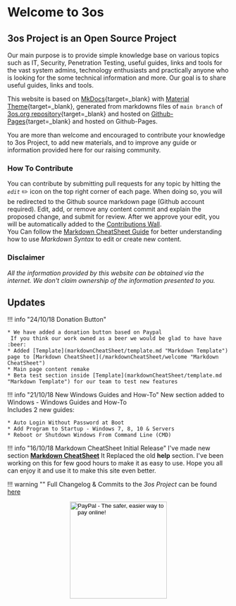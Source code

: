 # Welcome to 3os

## 3os Project is an Open Source Project

Our main purpose is to provide simple knowledge base on various topics such as IT, Security, Penetration Testing, useful guides, links and tools for the vast system admins, technology enthusiasts and practically anyone who is looking for the some technical information and more. Our goal is to share useful guides, links and tools.

This website is based on [MkDocs](https://www.mkdocs.org/ "MkDocs Official Site"){target=_blank} with [Material Theme](https://squidfunk.github.io/mkdocs-material/ "Material for MkDocs¶"){target=_blank}, generated from markdowns files of `main branch` of [3os.org repository](https://github.com/fire1ce/3os.org/ "Github fire1ce/3os.org/ repository"){target=_blank} and hosted on [Github-Pages](https://pages.github.com/ "Github-Pages"){target=_blank} and hosted on Github-Pages.

You are more than welcome and encouraged to contribute your knowledge to 3os Project, to add new materials, and to improve any guide or information provided here for our raising community.

### How To Contribute

You can contribute by submitting pull requests for any topic by hitting the _`edit`_ :pencil2: icon on the top right corner of each page. When doing so, you will be redirected to the Github source markdown page (Github account required).
Edit, add, or remove any content commit and explain the proposed change, and submit for review. After we approve your edit, you will be automatically added to the [Contributions Wall](contributions.md "Contributions Wall").  
You Can follow the [Markdown CheatSheet Guide](/markdownCheatSheet/welcome "Markdown CheatSheet Guide") for better understanding how to use _Markdown Syntax_ to edit or create new content.

### Disclaimer

_All the information provided by this website can be obtained via the internet.  We don't claim ownership of the information presented to you._

## Updates

!!! info "24/10/18 Donation Button"

    * We have added a donation button based on Paypal  
     If you think our work owned as a beer we would be glad to have have :beer:
    * Added [Template](markdownCheatSheet/template.md "Markdown Template") page to [Markdown CheatSheet](/markdownCheatSheet/welcome "Markdown CheatSheet")
    * Main page content remake
    * Beta test section inside [Template](markdownCheatSheet/template.md "Markdown Template") for our team to test new features

!!! info "21/10/18 New Windows Guides and How-To"
    New section added to Windows - Windows Guides and How-To  
    Includes 2 new guides:

    * Auto Login Without Password at Boot
    * Add Program to Startup - Windows 7, 8, 10 & Servers
    * Reboot or Shutdown Windows From Command Line (CMD)

!!! info "16/10/18 Markdown CheatSheet Initial Release"
    I've made new section __[Markdown CheatSheet](/markdownCheatSheet/welcome "Markdown CheatSheet")__ It Replaced the old __help__ section. I've been working on this for few good hours to make it as easy to use. Hope you all can enjoy it and use it to make this site even better.

!!! warning ""
    Full Changelog & Commits to the _3os Project_ can be found [here](CHANGELOG.md "Full CHANGELOG")

<!-- Donation Button -->
<form action="https://www.paypal.com/cgi-bin/webscr" method="post" target="_top" align="center"><input type="hidden" name="cmd" value="_s-xclick"><input type="hidden" name="hosted_button_id" value="Q94AU5RUD4X6A"><input type="image" src="https://raw.githubusercontent.com/fire1ce/3os.org/gh-pages/assets/images/beerDonation.png" width="220px" border="0" name="submit" alt="PayPal - The safer, easier way to pay online!"><img alt="" border="0" src="https://www.paypalobjects.com/en_US/i/scr/pixel.gif" width="1" height="1"></form>
<!-- Donation Button -->